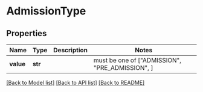 # AdmissionType


## Properties
Name | Type | Description | Notes
------------ | ------------- | ------------- | -------------
**value** | **str** |  |  must be one of ["ADMISSION", "PRE_ADMISSION", ]

[[Back to Model list]](../README.md#documentation-for-models) [[Back to API list]](../README.md#documentation-for-api-endpoints) [[Back to README]](../README.md)


